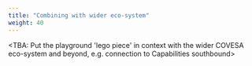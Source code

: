 ```yaml
---
title: "Combining with wider eco-system"
weight: 40
---
```


\<TBA: Put the playground 'lego piece' in context with the wider COVESA eco-system and beyond, e.g. connection to Capabilities southbound\>